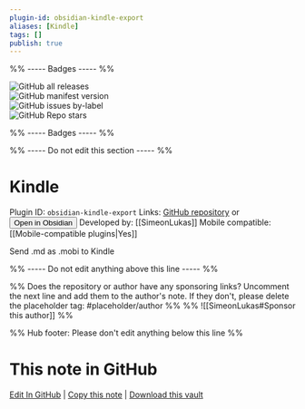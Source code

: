 ```yaml
---
plugin-id: obsidian-kindle-export
aliases: [Kindle]
tags: []
publish: true
---
```


%% ----- Badges ----- %%

![GitHub all releases](https://img.shields.io/github/downloads/SimeonLukas/obsidian-kindle-export/total?color=573E7A&logo=github&style=for-the-badge)  
![GitHub manifest version](https://img.shields.io/github/manifest-json/v/SimeonLukas/obsidian-kindle-export?color=573E7A&logo=github&style=for-the-badge)  
![GitHub issues by-label](https://img.shields.io/github/issues/SimeonLukas/obsidian-kindle-export/help%20wanted?color=573E7A&logo=github&style=for-the-badge)  
![GitHub Repo stars](https://img.shields.io/github/stars/SimeonLukas/obsidian-kindle-export?color=573E7A&logo=github&style=for-the-badge)

%% ----- Badges ----- %%

%% ----- Do not edit this section ----- %%

# Kindle

Plugin ID: `obsidian-kindle-export`
Links: [GitHub repository](https://github.com/SimeonLukas/obsidian-kindle-export) or [<button id=HH>Open in Obsidian</button>](obsidian://show-plugin?id=obsidian-kindle-export)
Developed by: [[SimeonLukas]]
Mobile compatible: [[Mobile-compatible plugins|Yes]]

Send .md as .mobi to Kindle

%% ----- Do not edit anything above this line ----- %%

%% Does the repository or author have any sponsoring links? Uncomment the next line and add them to the author's note. If they don't, please delete the placeholder tag: #placeholder/author %%
%% ![[SimeonLukas#Sponsor this author]] %%

%% Hub footer: Please don't edit anything below this line %%

# This note in GitHub

<span class="git-footer">[Edit In GitHub](https://github.dev/obsidian-community/obsidian-hub/blob/main/02%20-%20Community%20Expansions/02.05%20All%20Community%20Expansions/Plugins/obsidian-kindle-export.md "git-hub-edit-note") | [Copy this note](https://raw.githubusercontent.com/obsidian-community/obsidian-hub/main/02%20-%20Community%20Expansions/02.05%20All%20Community%20Expansions/Plugins/obsidian-kindle-export.md "git-hub-copy-note") | [Download this vault](https://github.com/obsidian-community/obsidian-hub/archive/refs/heads/main.zip "git-hub-download-vault") </span>
